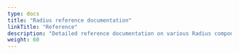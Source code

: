 ```yaml
---
type: docs
title: "Radius reference documentation"
linkTitle: "Reference"
description: "Detailed reference documentation on various Radius components"
weight: 60
---
```

